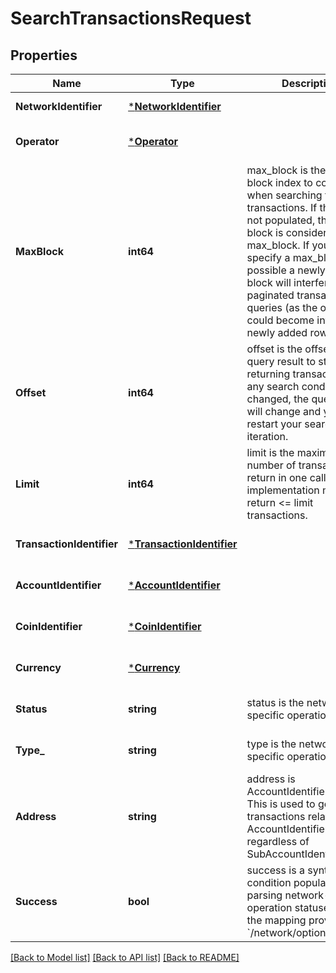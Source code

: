 # SearchTransactionsRequest

## Properties
Name | Type | Description | Notes
------------ | ------------- | ------------- | -------------
**NetworkIdentifier** | [***NetworkIdentifier**](NetworkIdentifier.md) |  | [default to null]
**Operator** | [***Operator**](Operator.md) |  | [optional] [default to null]
**MaxBlock** | **int64** | max_block is the largest block index to consider when searching for transactions. If this field is not populated, the current block is considered the max_block. If you do not specify a max_block, it is possible a newly synced block will interfere with paginated transaction queries (as the offset could become invalid with newly added rows). | [optional] [default to null]
**Offset** | **int64** | offset is the offset into the query result to start returning transactions. If any search conditions are changed, the query offset will change and you must restart your search iteration. | [optional] [default to null]
**Limit** | **int64** | limit is the maximum number of transactions to return in one call. The implementation may return &lt;&#x3D; limit transactions. | [optional] [default to null]
**TransactionIdentifier** | [***TransactionIdentifier**](TransactionIdentifier.md) |  | [optional] [default to null]
**AccountIdentifier** | [***AccountIdentifier**](AccountIdentifier.md) |  | [optional] [default to null]
**CoinIdentifier** | [***CoinIdentifier**](CoinIdentifier.md) |  | [optional] [default to null]
**Currency** | [***Currency**](Currency.md) |  | [optional] [default to null]
**Status** | **string** | status is the network-specific operation type. | [optional] [default to null]
**Type_** | **string** | type is the network-specific operation type. | [optional] [default to null]
**Address** | **string** | address is AccountIdentifier.Address. This is used to get all transactions related to an AccountIdentifier.Address, regardless of SubAccountIdentifier. | [optional] [default to null]
**Success** | **bool** | success is a synthetic condition populated by parsing network-specific operation statuses (using the mapping provided in &#x60;/network/options&#x60;). | [optional] [default to null]

[[Back to Model list]](../README.md#documentation-for-models) [[Back to API list]](../README.md#documentation-for-api-endpoints) [[Back to README]](../README.md)

